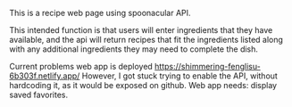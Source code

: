 This is a recipe web page using spoonacular API.

This intended function is that users will enter ingredients that they have available, and the api will return recipes that fit the ingredients listed along with any additional ingredients they may need to complete the dish.

Current problems
web app is deployed https://shimmering-fenglisu-6b303f.netlify.app/
However, I got stuck trying to enable the API, without hardcoding it, as it would be exposed on github.
Web app needs: display saved favorites.
